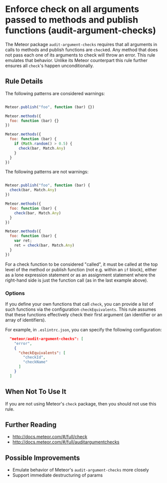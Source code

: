 # Enforce check on all arguments passed to methods and publish functions (audit-argument-checks)

The Meteor package `audit-argument-checks` requires that all arguments in calls to methods and publish functions are `check`ed.
Any method that does not pass each one of its arguments to check will throw an error.
This rule emulates that behavior. Unlike its Meteor counterpart this rule further ensures all `check`'s happen unconditionally.


## Rule Details

The following patterns are considered warnings:

```js

Meteor.publish("foo", function (bar) {})

Meteor.methods({
  foo: function (bar) {}
})

Meteor.methods({
  foo: function (bar) {
    if (Math.random() > 0.5) {
      check(bar, Match.Any)
    }
  }
})

```

The following patterns are not warnings:

```js

Meteor.publish("foo", function (bar) {
  check(bar, Match.Any)
})

Meteor.methods({
  foo: function (bar) {
    check(bar, Match.Any)
  }
})

Meteor.methods({
  foo: function (bar) {
    var ret;
    ret = check(bar, Match.Any)
  }
})

```

For a check function to be considered "called", it must be called at the
top level of the method or publish function (not e.g. within an `if` block),
either as a lone expression statement or as an assignment statement where the
right-hand side is just the function call (as in the last example above).

### Options

If you define your own functions that call `check`, you can provide a list of
such functions via the configuration `checkEquivalents`.  This rule assumes
that these functions effectively check their first argument (an identifier or
an array of identifiers).

For example, in `.eslintrc.json`, you can specify the following configuration:

```json
  "meteor/audit-argument-checks": [
    "error",
    {
      "checkEquivalents": [
        "checkId",
        "checkName"
      ]
    }
  ]
```

## When Not To Use It

If you are not using Meteor's `check` package, then you should not use this rule.

## Further Reading

* http://docs.meteor.com/#/full/check
* http://docs.meteor.com/#/full/auditargumentchecks

## Possible Improvements

* Emulate behavior of Meteor's `audit-argument-checks` more closely
* Support immediate destructuring of params
